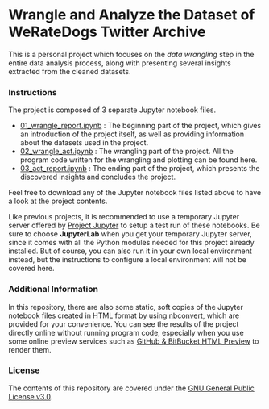 # Wrangle and Analyze the Dataset of WeRateDogs Twitter Archive

This is a personal project which focuses on the *data wrangling* step in the entire data analysis process, along with presenting several insights extracted from the cleaned datasets.

### Instructions

The project is composed of 3 separate Jupyter notebook files.

- [01_wrangle_report.ipynb](https://github.com/ZXKUQYB/nd002-project4/blob/main/01_wrangle_report.ipynb) : The beginning part of the project, which gives an introduction of the project itself, as well as providing information about the datasets used in the project.
- [02_wrangle_act.ipynb](https://github.com/ZXKUQYB/nd002-project4/blob/main/02_wrangle_act.ipynb) : The wrangling part of the project. All the program code written for the wrangling and plotting can be found here.
- [03_act_report.ipynb](https://github.com/ZXKUQYB/nd002-project4/blob/main/03_act_report.ipynb) : The ending part of the project, which presents the discovered insights and concludes the project.

Feel free to download any of the Jupyter notebook files listed above to have a look at the project contents.

Like previous projects, it is recommended to use a temporary Jupyter server offered by [Project Jupyter](https://jupyter.org/try) to setup a test run of these notebooks. Be sure to choose **JupyterLab** when you get your temporary Jupyter server, since it comes with all the Python modules needed for this project already installed. But of course, you can also run it in your own local environment instead, but the instructions to configure a local environment will not be covered here.

### Additional Information

In this repository, there are also some static, soft copies of the Jupyter notebook files created in HTML format by using [nbconvert](https://nbconvert.readthedocs.io), which are provided for your convenience. You can see the results of the project directly online without running program code, especially when you use some online preview services such as [GitHub & BitBucket HTML Preview](https://htmlpreview.github.io/) to render them.

### License

The contents of this repository are covered under the [GNU General Public License v3.0](https://github.com/ZXKUQYB/nd002-project4/blob/main/LICENSE).

